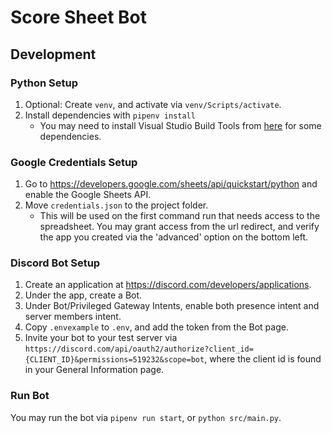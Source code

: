 # Score Sheet Bot

## Development

### Python Setup

1. Optional: Create `venv`, and activate via `venv/Scripts/activate`.
1. Install dependencies with `pipenv install`
    * You may need to install Visual Studio Build Tools from [here](https://visualstudio.microsoft.com/downloads/) for some dependencies.

### Google Credentials Setup

1. Go to https://developers.google.com/sheets/api/quickstart/python and enable the Google Sheets API.
1. Move `credentials.json` to the project folder.
   * This will be used on the first command run that needs access to the spreadsheet. You may grant access from the url redirect, and verify the app you created via the 'advanced' option on the bottom left.

### Discord Bot Setup

1. Create an application at https://discord.com/developers/applications.
1. Under the app, create a Bot.
1. Under Bot/Privileged Gateway Intents, enable both presence intent and server members intent.
1. Copy `.envexample` to `.env`, and add the token from the Bot page.
1. Invite your bot to your test server via `https://discord.com/api/oauth2/authorize?client_id={CLIENT_ID}&permissions=519232&scope=bot`, where the client id is found in your General Information page.

### Run Bot

You may run the bot via `pipenv run start`, or `python src/main.py`.